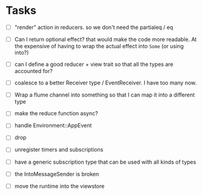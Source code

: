 # Tasks

- [ ] "render" action in reducers. so we don't need the partialeq / eq
- [ ] Can I return optional effect? that would make the code more readable. At the expensive of having to wrap the actual effect into `Some` (or using into?)
- [ ] can I define a good reducer + view trait so that all the types are accounted for?
- [ ] coalesce to a better Receiver type / EventReceiver. I have too many now.
- [ ] Wrap a flume channel into something so that I can map it into a different type
- [ ] make the reduce function async?

- [ ] handle Environment::AppEvent
- [ ] drop
- [ ] unregister timers and subscriptions
- [ ] have a generic subscription type that can be used with all kinds of types
- [ ] the IntoMessageSender is broken
- [ ] move the runtime into the viewstore
